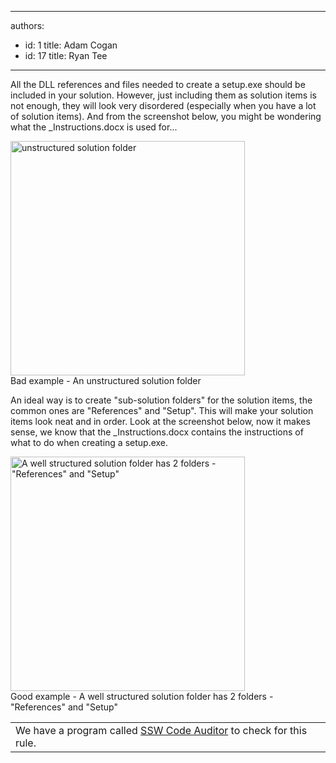 

---
authors:
  - id: 1
    title: Adam Cogan
  - id: 17
    title: Ryan Tee
---




<span class='intro'> ​All the DLL references and files needed to create a setup.exe should be included in your solution. However, just including them as solution items is not enough, they will look very disordered (especially when you have a lot of solution items). And from the screenshot below, you might be wondering what the _Instructions.docx&#160;is used for... 
 </span>


  <img class="ms-rteCustom-ImageArea" alt="unstructured solution folder" src="/SoftwareDevelopment/RulesToBetterDotNETProjects/Documents/SSW%20-%20Rules%20.NET%20Projects%20-%20Bad%20Solution.png" style="width&#58;375px;" /> <br>
<font class="ms-rteCustom-FigureBad">Bad example - An unstructured solution folder</font>
<p>An ideal way is to create &quot;sub-solution folders&quot; for the solution items, the common ones are &quot;References&quot; and &quot;Setup&quot;. This will make your solution items look neat and in order. Look at the screenshot below, now it makes sense, we know that the _Instructions.docx&#160;contains the instructions of what to do when creating a setup.exe. </p>
<img class="ms-rteCustom-ImageArea" alt="A well structured solution folder has 2 folders - &quot;References&quot; and &quot;Setup&quot;" src="/SoftwareDevelopment/RulesToBetterDotNETProjects/Documents/SSW%20-%20Rules%20.NET%20Projects%20-%20Good%20Solution.png" style="width&#58;375px;" /> <br>
<font class="ms-rteCustom-FigureGood">Good example - A well structured solution folder has 2 folders - &quot;References&quot; and &quot;Setup&quot; <br>
</font>
<table class="clsSSWProductTable" summary="Code Auditor">
    <tbody>
        <tr>
            <td>We have a program called <a href="http&#58;//www.ssw.com.au/ssw/CodeAuditor/Default.aspx">SSW Code Auditor</a> to check for this rule. </td>
        </tr>
    </tbody>
</table>



